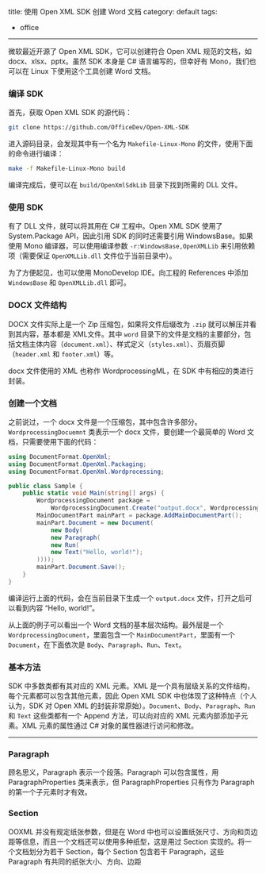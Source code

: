 title: 使用 Open XML SDK 创建 Word 文档
category: default
tags:
- office
---

微软最近开源了 Open XML SDK，它可以创建符合 Open XML 规范的文档，如 docx、xlsx、pptx。虽然 SDK 本身是 C# 语言编写的，但幸好有 Mono，我们也可以在 Linux 下使用这个工具创建 Word 文档。

### 编译 SDK

首先，获取 Open XML SDK 的源代码：

``` bash
git clone https://github.com/OfficeDev/Open-XML-SDK
```

进入源码目录，会发现其中有一个名为 `Makefile-Linux-Mono` 的文件，使用下面的命令进行编译：

``` bash
make -f Makefile-Linux-Mono build
```

编译完成后，便可以在 `build/OpenXmlSdkLib` 目录下找到所需的 DLL 文件。

### 使用 SDK

有了 DLL 文件，就可以将其用在 C# 工程中。Open XML SDK 使用了 System.Package API，因此引用 SDK 的同时还需要引用 WindowsBase。如果使用 Mono 编译器，可以使用编译参数 `-r:WindowsBase,OpenXMLLib` 来引用依赖项（需要保证 `OpenXMLLib.dll` 文件位于当前目录中）。

为了方便起见，也可以使用 MonoDevelop IDE。向工程的 References 中添加 `WindowsBase` 和 `OpenXMLLib.dll` 即可。

### DOCX 文件结构

DOCX 文件实际上是一个 Zip 压缩包，如果将文件后缀改为 `.zip` 就可以解压并看到其内容，基本都是 
XML文件。其中 `word` 目录下的文件是文档的主要部分，包括文档主体内容（`document.xml`）、样式定义（`styles.xml`）、页眉页脚（`header.xml` 和 `footer.xml`）等。

docx 文件使用的 XML 也称作 WordprocessingML，在 SDK 中有相应的类进行封装。

### 创建一个文档

之前说过，一个 docx 文件是一个压缩包，其中包含许多部分。`WordprocessingDocuemnt` 类表示一个 docx 文件，要创建一个最简单的 Word 文档，只需要使用下面的代码：

``` csharp
using DocumentFormat.OpenXml;
using DocumentFormat.OpenXml.Packaging;
using DocumentFormat.OpenXml.Wordprocessing;

public class Sample {
    public static void Main(string[] args) {
        WordprocessingDocument package =
            WordprocessingDocument.Create("output.docx", WordprocessingDocumentType.Document);
        MainDocumentPart mainPart = package.AddMainDocumentPart();
        mainPart.Document = new Document(
            new Body(
            new Paragraph(
            new Run(
            new Text("Hello, world!");
        ))));
        mainPart.Document.Save();
    }
}
```

编译运行上面的代码，会在当前目录下生成一个 `output.docx` 文件，打开之后可以看到内容 “Hello, world!”。

从上面的例子可以看出一个 Word 文档的基本层次结构。最外层是一个 `WordprocessingDocument`，里面包含一个 `MainDocumentPart`，里面有一个 `Document`，在下面依次是 `Body`、`Paragraph`、`Run`、`Text`。

### 基本方法

SDK 中多数类都有其对应的 XML 元素。XML 是一个具有层级关系的文件结构，每个元素都可以包含其他元素，因此 Open XML SDK 中也体现了这种特点（个人认为，SDK 对 Open XML 的封装非常原始）。`Document`、`Body`、`Paragraph`、`Run` 和 `Text` 这些类都有一个 Append 方法，可以向对应的 XML 元素内部添加子元素。XML 元素的属性通过 C# 对象的属性器进行访问和修改。

- - -

### Paragraph

顾名思义，Paragraph 表示一个段落。Paragraph 可以包含属性，用 ParagraphProperties 类来表示，但 ParagraphProperties 只有作为 Paragraph 的第一个子元素时才有效。

### Section

OOXML 并没有规定纸张参数，但是在 Word 中也可以设置纸张尺寸、方向和页边距等信息，而且一个文档还可以使用多种纸型，这是用过 Section 实现的。将一个文档划分为若干 Section，每个 Section 包含若干 Paragraph，这些 Paragraph 有共同的纸张大小、方向、边距
